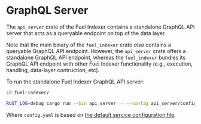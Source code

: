 # GraphQL Server

The `api_server` crate of the Fuel Indexer contains a standalone GraphQL API server that acts as a queryable endpoint on top of the data layer.

Note that the main binary of the `fuel_indexer` crate _also_ contains a queryable GraphQL API endpoint. However, the `api_server` crate offers a standalone GraphQL API endpoint, whereas the `fuel_indexer` bundles its GraphQL API endpoint with other Fuel Indexer functionality (e.g., execution, handling, data-layer contruction, etc).

To run the standalone Fuel Indexer GraphQL API server:

```bash
cd fuel-indexer/

RUST_LOG=debug cargo run --bin api_server -- --config api_server/config.yaml
```

Where `config.yaml` is based on [the default service configuration file](https://github.com/FuelLabs/fuel-indexer/blob/master/api_server/config.yaml).
